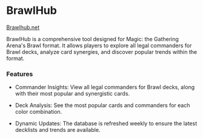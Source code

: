 # BrawlHub

[Brawlhub.net](https://brawlhub.net)

BrawlHub is a comprehensive tool designed for Magic: the Gathering Arena's Brawl format. It allows players to explore all legal commanders for Brawl decks, analyze card synergies, and discover popular trends within the format.

### Features

- Commander Insights: View all legal commanders for Brawl decks, along with their most popular and synergistic cards.

- Deck Analysis: See the most popular cards and commanders for each color combination.

- Dynamic Updates: The database is refreshed weekly to ensure the latest decklists and trends are available.

